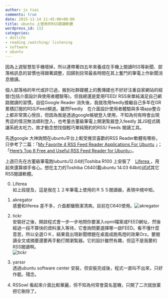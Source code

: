 ```yaml
---
author: jx tsai
comments: true
date: 2015-11-14 11:45:00+00:00
title: ubuntu 上使用的RSS閱讀軟體
wordpress_id: 113
categories:
- dotlife
- reading /watching/ listening
- software
- ubuntu
---
```


因為上週智慧型手機壞掉，所以連帶著四五年來養成在手機上閱讀RSS等新聞、部落格訊息的習慣也得跟著調整，回歸到目常最長時間在其上奮鬥的筆電上作新聞消息閱讀。  
  
個人部落格的年代或許已過，搬到社群媒體上的舊傳媒也不好好注重自家網站的經營(包括介面設計與使用者體驗等)。但我總還是愛用FEED/ RSS來單純滿足自己網路閱讀的習慣。自從Google Reader 消失後，我就改用feedly接繼自己多年在GR累積訂閱的RSS/Feed頻道。雖然Feedly　在介面設計使用者體驗與多項app整合上都非常賞心悅目，但因為我是透過google帳號登入使用，不知為何有時會出現秀逗的情況無法順利登入，也考量古董級筆電上開瀏覧器登入feedly 其JS程式碼讓系統太吃力，故才動念想找個輕巧單純簡約的RSS/ Feeds 閱讀工具。  
  
先透google 大神詢問在ubuntu平台上較受推崇喜歡的RSS Reader軟體有哪些，只參考了二篇：「[My Favorite 4 RSS Feed Reader Applications For Ubuntu](http://www.techdrivein.com/2010/07/my-favorite-4-rss-feed-reader.html) 」；「[Here’s Top 6 Free and Useful RSS Feed Reader for Ubuntu](http://ubuntuportal.com/2012/02/heres-top-6-free-and-useful-rss-feed-reader-for-ubuntu-1.html)」。  
  
上週已先在古董級筆電跑lubuntu12.04的Toshiba R100 上安裝了　[Liferea ](https://lzone.de/liferea/)，用起來還算順手省心。想在主力的Toshiba C640(載ubuntu 14.03 64bit)試試其它RSS閱讀軟體。  
  
0. Liferea  
如上段提及，這是我在１２年筆電上使用的ＲＳＳ閱讀器，表現中規中矩。  
  
1. akregator  
感舋和liferea 差不多，介面都蠻簡潔清爽。目前在C640使用。![akregator](https://3.bp.blogspot.com/-VFInE82mZtA/V3vZLcJo8jI/AAAAAAAAKJw/zNVGj4pGcbQRhIT3n1ijN-dZdj1J6HgXACLcB/s1600/akregator-1024x576.png)  
2. tickr  
安裝好之後，開啟程式會一步一步地問你要滙入opml檔案或FEED網址，然後經過一段不算快的資料滙入等待，它會詢問要選擇哪一啟FEED。看不懂什麼意思，所以全選ＯＫ，結果竟出現新聞標題在桌面成跑馬燈的效果Orz。要閱讀全文或摘要還要再手動打開瀏覧器。它的設計雖然有趣，但這不是我要的RSS閱讀啊。  
![tickr](https://4.bp.blogspot.com/-ugSMpQKzZxU/V3vZUlEzkgI/AAAAAAAAKJ0/yEltmGLORqYCFy2wE9k7OVeJ9zGnMT_YgCLcB/s1600/tickr-1024x576.png)  
  
  
3. yarssr  
透過ubuntu software center 安裝，但安裝完成後，程式一直叫不出來，只好作罷。殘念。  
  
4. RSSowl 看起來介面比較華麗，但不知為何常會莫名當機，只開了二次就放棄把它刪除了。  
  
  
  

